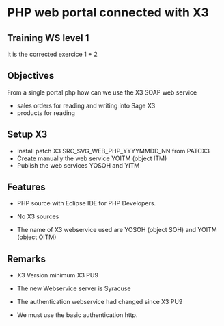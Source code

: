 # PHP web portal connected with X3

## Training WS level 1

It is the corrected exercice 1 + 2

## Objectives

From a single portal php how can we use the X3 SOAP web service 
* sales orders for reading and writing into Sage X3
* products     for reading


## Setup X3

* Install patch X3 SRC_SVG_WEB_PHP_YYYYMMDD_NN from PATCX3
* Create manually the web service YOITM (object ITM)
* Publish the web services YOSOH and YITM
	

## Features

* PHP source with Eclipse IDE for PHP Developers.

* No X3 sources

* The name of X3 webservice used are YOSOH (object SOH) and YOITM (object OITM)

## Remarks

* X3 Version minimum  X3 PU9

* The new Webservice server is Syracuse

* The authentication webservice had changed since X3 PU9

* We must use the basic authentication http.
